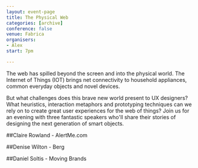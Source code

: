 ```yaml
---
layout: event-page
title: The Physical Web
categories: [archive]
conference: false
venue: Fabrica
organisers: 
- Alex
start: 7pm

---
```

The web has spilled beyond the screen and into the physical world. The Internet of Things (IOT) brings net connectivity to household appliances, common everyday objects and novel devices.

But what challenges does this brave new world present to UX designers? What heuristics, interaction metaphors and prototyping techniques can we rely on to create great user experiences for the web of things? Join us for an evening with three fantastic speakers who'll share their stories of designing the next generation of smart objects.

##Claire Rowland - AlertMe.com

##Denise Wilton - Berg

##Daniel Soltis - Moving Brands